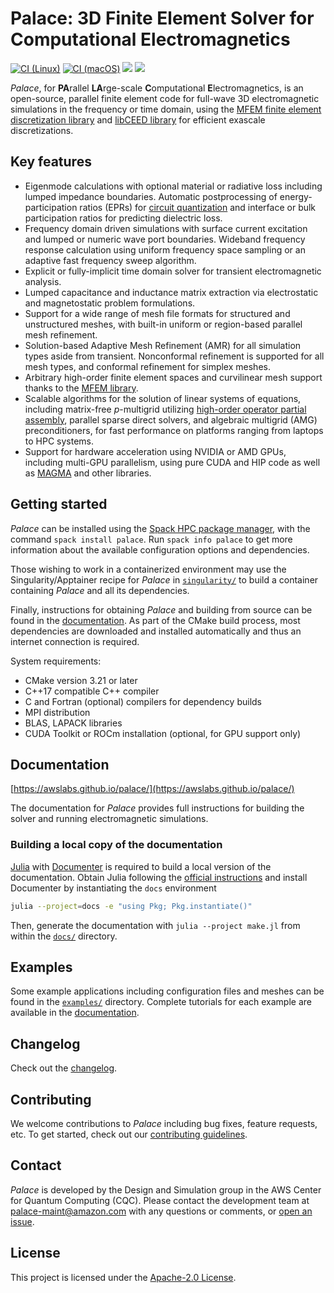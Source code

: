 <!---
Copyright Amazon.com, Inc. or its affiliates. All Rights Reserved.
SPDX-License-Identifier: Apache-2.0
--->
# Palace: 3D Finite Element Solver for Computational Electromagnetics

[![CI (Linux)](https://github.com/awslabs/palace/actions/workflows/build-and-test-linux.yml/badge.svg)](https://github.com/awslabs/palace/actions/workflows/build-and-test-linux.yml)
[![CI (macOS)](https://github.com/awslabs/palace/actions/workflows/build-and-test-macos.yml/badge.svg)](https://github.com/awslabs/palace/actions/workflows/build-and-test-macos.yml)
[![](https://img.shields.io/badge/docs-stable-blue.svg)](https://awslabs.github.io/palace/stable)
[![](https://img.shields.io/badge/docs-dev-blue.svg)](https://awslabs.github.io/palace/dev)

*Palace*, for **PA**rallel **LA**rge-scale **C**omputational **E**lectromagnetics, is an
open-source, parallel finite element code for full-wave 3D electromagnetic simulations in
the frequency or time domain, using the
[MFEM finite element discretization library](http://mfem.org) and
[libCEED library](https://github.com/CEED/libCEED) for efficient exascale discretizations.

## Key features

  - Eigenmode calculations with optional material or radiative loss including lumped
    impedance boundaries. Automatic postprocessing of energy-participation ratios (EPRs) for
    [circuit quantization](https://www.nature.com/articles/s41534-021-00461-8) and
    interface or bulk participation ratios for predicting dielectric loss.
  - Frequency domain driven simulations with surface current excitation and lumped or
    numeric wave port boundaries. Wideband frequency response calculation using uniform
    frequency space sampling or an adaptive fast frequency sweep algorithm.
  - Explicit or fully-implicit time domain solver for transient electromagnetic analysis.
  - Lumped capacitance and inductance matrix extraction via electrostatic and magnetostatic
    problem formulations.
  - Support for a wide range of mesh file formats for structured and unstructured meshes,
    with built-in uniform or region-based parallel mesh refinement.
  - Solution-based Adaptive Mesh Refinement (AMR) for all simulation types aside from
    transient. Nonconformal refinement is supported for all mesh types, and conformal
    refinement for simplex meshes.
  - Arbitrary high-order finite element spaces and curvilinear mesh support thanks to the
    [MFEM library](https://mfem.org/features/).
  - Scalable algorithms for the solution of linear systems of equations, including
    matrix-free $p$-multigrid utilizing
    [high-order operator partial assembly](https://mfem.org/performance/), parallel sparse
    direct solvers, and algebraic multigrid (AMG) preconditioners, for fast performance on
    platforms ranging from laptops to HPC systems.
  - Support for hardware acceleration using NVIDIA or AMD GPUs, including multi-GPU
    parallelism, using pure CUDA and HIP code as well as [MAGMA](https://icl.utk.edu/magma/)
    and other libraries.

## Getting started

*Palace* can be installed using the [Spack HPC package manager](https://spack.io/), with the
command `spack install palace`. Run `spack info palace` to get more information about the
available configuration options and dependencies.

Those wishing to work in a containerized environment may use the Singularity/Apptainer
recipe for *Palace* in [`singularity/`](./singularity) to build a container containing
*Palace* and all its dependencies.

Finally, instructions for obtaining *Palace* and building from source can be found in the
[documentation](https://awslabs.github.io/palace/dev/install/). As part of the CMake build
process, most dependencies are downloaded and installed automatically and thus an internet
connection is required.

System requirements:

  - CMake version 3.21 or later
  - C++17 compatible C++ compiler
  - C and Fortran (optional) compilers for dependency builds
  - MPI distribution
  - BLAS, LAPACK libraries
  - CUDA Toolkit or ROCm installation (optional, for GPU support only)

## Documentation

[https://awslabs.github.io/palace/](https://awslabs.github.io/palace/)

The documentation for *Palace* provides full instructions for building the solver and
running electromagnetic simulations.

### Building a local copy of the documentation

[Julia](https://julialang.org) with
[Documenter](https://documenter.juliadocs.org/) is required to build a local
version of the documentation. Obtain Julia following the [official
instructions](https://julialang.org/install/) and install Documenter by
instantiating the `docs` environment

```sh
julia --project=docs -e "using Pkg; Pkg.instantiate()"
```

Then, generate the documentation with `julia --project make.jl` from within the
[`docs/`](./docs) directory.

## Examples

Some example applications including configuration files and meshes can be found in the
[`examples/`](./examples) directory. Complete tutorials for each example are available in
the [documentation](https://awslabs.github.io/palace/dev/examples/examples/).

## Changelog

Check out the [changelog](./CHANGELOG.md).

## Contributing

We welcome contributions to *Palace* including bug fixes, feature requests, etc. To get
started, check out our [contributing guidelines](CONTRIBUTING.md).

## Contact

*Palace* is developed by the Design and Simulation group in the AWS Center for Quantum
Computing (CQC). Please contact the development team at
[palace-maint@amazon.com](mailto:palace-maint@amazon.com) with any questions or comments, or
[open an issue](https://github.com/awslabs/palace/issues).

## License

This project is licensed under the [Apache-2.0 License](./LICENSE).
